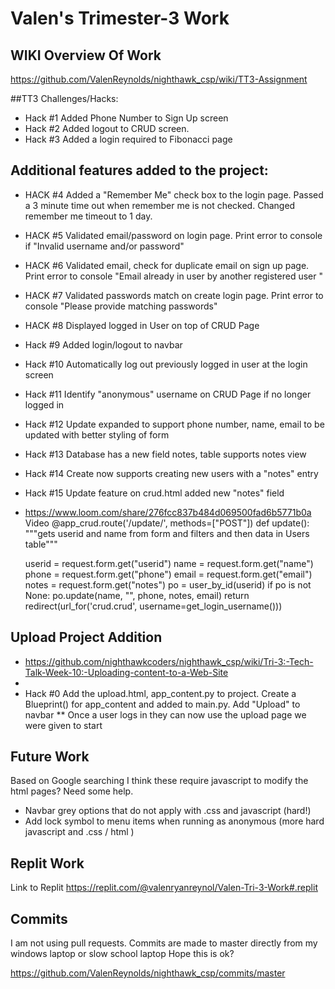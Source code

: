 # Valen's Trimester-3 Work

## WIKI Overview Of Work
https://github.com/ValenReynolds/nighthawk_csp/wiki/TT3-Assignment 

##TT3 Challenges/Hacks:
* Hack #1 Added Phone Number to Sign Up screen
* Hack #2 Added logout to CRUD screen.
* Hack #3 Added a login required to Fibonacci page

## Additional features added to the project:
* HACK #4 Added a "Remember Me" check box to the login page. Passed a 3 minute time out when remember me is not checked. Changed remember me timeout to 1 day.
* HACK #5 Validated email/password on login page. Print error to console if "Invalid username and/or password"
* HACK #6 Validated email, check for duplicate email on sign up page. Print error to console "Email already in user by another registered user "
* HACK #7 Validated passwords match on create login page. Print error to console "Please provide matching passwords"
* HACK #8 Displayed logged in User on top of CRUD Page
* Hack #9 Added login/logout to navbar
* Hack #10 Automatically log out previously logged in user at the login screen
* Hack #11 Identify "anonymous" username on CRUD Page if no longer logged in
* Hack #12 Update expanded to support phone number, name, email to be updated with better styling of form
* Hack #13 Database has a new field notes, table supports notes view
* Hack #14 Create now supports creating new users with a "notes" entry
* Hack #15 Update feature on crud.html added new "notes" field
* https://www.loom.com/share/276fcc837b484d069500fad6b5771b0a Video
@app_crud.route('/update/', methods=["POST"])
def update():
    """gets userid and name from form and filters and then data in  Users table"""

    userid = request.form.get("userid")
    name = request.form.get("name")
    phone = request.form.get("phone")
    email = request.form.get("email")
    notes = request.form.get("notes")
    po = user_by_id(userid)
    if po is not None:
        po.update(name, "", phone, notes, email)
    return redirect(url_for('crud.crud', username=get_login_username()))

## Upload Project Addition
* https://github.com/nighthawkcoders/nighthawk_csp/wiki/Tri-3:-Tech-Talk-Week-10:-Uploading-content-to-a-Web-Site
* 
* Hack #0 Add the upload.html, app_content.py to project. Create a Blueprint() for app_content and added to main.py. Add "Upload" to navbar
** Once a user logs in they can now use the upload page we were given to start

## Future Work
Based on Google searching I think these require javascript to modify the html pages? Need some help.
* Navbar grey options that do not apply with .css and javascript (hard!)
* Add lock symbol to menu items when running as anonymous (more hard javascript and .css / html )

## Replit Work

Link to Replit https://replit.com/@valenryanreynol/Valen-Tri-3-Work#.replit

## Commits
I am not using pull requests. Commits are made to master directly from my windows laptop or slow school laptop 
Hope this is ok?

https://github.com/ValenReynolds/nighthawk_csp/commits/master 
